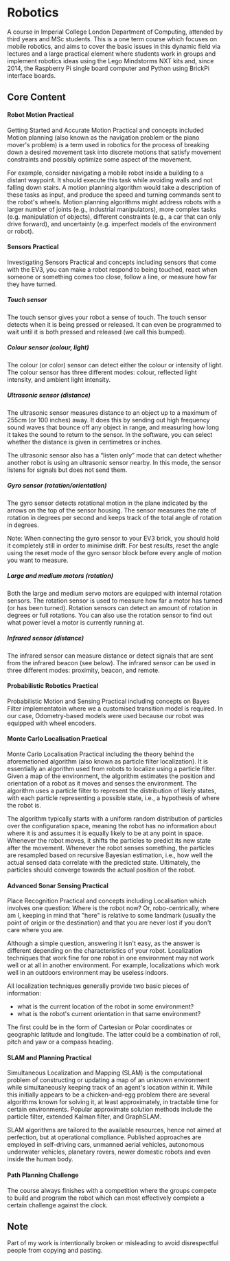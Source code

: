 # Robotics

A course in Imperial College London Department of Computing, attended by third years and MSc students.  This is a one term course which focuses on mobile robotics, and aims to cover the basic issues in this dynamic field via lectures and a large practical element where students work in groups and implement robotics ideas using the Lego Mindstorms NXT kits and, since 2014, the Raspberry Pi single board computer and Python using BrickPi interface boards.

## Core Content

#### Robot Motion	Practical ####
Getting Started and Accurate Motion	Practical and concepts included Motion planning (also known as the navigation problem or the piano mover's problem) is a term used in robotics for the process of breaking down a desired movement task into discrete motions that satisfy movement constraints and possibly optimize some aspect of the movement.

For example, consider navigating a mobile robot inside a building to a distant waypoint. It should execute this task while avoiding walls and not falling down stairs. A motion planning algorithm would take a description of these tasks as input, and produce the speed and turning commands sent to the robot's wheels. Motion planning algorithms might address robots with a larger number of joints (e.g., industrial manipulators), more complex tasks (e.g. manipulation of objects), different constraints (e.g., a car that can only drive forward), and uncertainty (e.g. imperfect models of the environment or robot).

#### Sensors	Practical ####
Investigating Sensors	Practical and concepts including sensors that come with the EV3, you can make a robot respond to being touched, react when someone or something comes too close, follow a line, or measure how far they have turned.

##### Touch sensor #####
The touch sensor gives your robot a sense of touch. The touch sensor detects when it is being pressed or released. It can even be programmed to wait until it is both pressed and released (we call this bumped).

##### Colour sensor (colour, light) #####
The colour (or color) sensor can detect either the colour or intensity of light.  The colour sensor has three different modes: colour, reflected light intensity, and ambient light intensity.

##### Ultrasonic sensor (distance) #####
The ultrasonic sensor measures distance to an object up to a maximum of 255cm (or 100 inches) away. It does this by sending out high frequency sound waves that bounce off any object in range, and measuring how long it takes the sound to return to the sensor. In the software, you can select whether the distance is given in centimetres or inches.

The ultrasonic sensor also has a “listen only” mode that can detect whether another robot is using an ultrasonic sensor nearby. In this mode, the sensor listens for signals but does not send them.

##### Gyro sensor (rotation/orientation) #####
The gyro sensor detects rotational motion in the plane indicated by the arrows on the top of the sensor housing. The sensor measures the rate of rotation in degrees per second and keeps track of the total angle of rotation in degrees.

Note: When connecting the gyro sensor to your EV3 brick, you should hold it completely still in order to minimise drift. For best results, reset the angle using the reset mode of the gyro sensor block before every angle of motion you want to measure.

##### Large and medium motors (rotation) #####

Both the large and medium servo motors are equipped with internal rotation sensors. The rotation sensor is used to measure how far a motor has turned (or has been turned). Rotation sensors can detect an amount of rotation in degrees or full rotations. You can also use the rotation sensor to find out what power level a motor is currently running at.

##### Infrared sensor (distance) #####

The infrared sensor can measure distance or detect signals that are sent from the infrared beacon (see below).  The infrared sensor can be used in three different modes: proximity, beacon, and remote.

#### Probabilistic Robotics	Practical ####
Probabilistic Motion and Sensing	Practical including concepts on Bayes Filter implementatoin where we a customised transition model is required.  In our case, Odometry-based models were used because our robot was equipped with wheel encoders.

#### Monte Carlo Localisation	Practical ####
Monte Carlo Localisation Practical including the theory behind the aforemetioned algorithm (also known as particle filter localization).  It is essentially an algorithm used from robots to localize using a particle filter.  Given a map of the environment, the algorithm estimates the position and orientation of a robot as it moves and senses the environment.  The algorithm uses a particle filter to represent the distribution of likely states, with each particle representing a possible state, i.e., a hypothesis of where the robot is.  

The algorithm typically starts with a uniform random distribution of particles over the configuration space, meaning the robot has no information about where it is and assumes it is equally likely to be at any point in space.  Whenever the robot moves, it shifts the particles to predict its new state after the movement. Whenever the robot senses something, the particles are resampled based on recursive Bayesian estimation, i.e., how well the actual sensed data correlate with the predicted state. Ultimately, the particles should converge towards the actual position of the robot.

#### Advanced Sonar Sensing	Practical ####
Place Recognition	Practical and concepts including Localisation which involves one question: Where is the robot now? Or, robo-centrically, where am I, keeping in mind that "here" is relative to some landmark (usually the point of origin or the destination) and that you are never lost if you don't care where you are.

Although a simple question, answering it isn't easy, as the answer is different depending on the characteristics of your robot. Localization techniques that work fine for one robot in one environment may not work well or at all in another environment. For example, localizations which work well in an outdoors environment may be useless indoors.

All localization techniques generally provide two basic pieces of information:
* what is the current location of the robot in some environment?
* what is the robot's current orientation in that same environment?

The first could be in the form of Cartesian or Polar coordinates or geographic latitude and longitude. The latter could be a combination of roll, pitch and yaw or a compass heading.

#### SLAM and Planning	Practical ####
Simultaneous Localization and Mapping (SLAM) is the computational problem of constructing or updating a map of an unknown environment while simultaneously keeping track of an agent's location within it.  While this initially appears to be a chicken-and-egg problem there are several algorithms known for solving it, at least approximately, in tractable time for certain environments.  Popular approximate solution methods include the particle filter, extended Kalman filter, and GraphSLAM.

SLAM algorithms are tailored to the available resources, hence not aimed at perfection, but at operational compliance.  Published approaches are employed in self-driving cars, unmanned aerial vehicles, autonomous underwater vehicles, planetary rovers, newer domestic robots and even inside the human body.

#### Path Planning Challenge ####
The course always finishes with a competition where the groups compete to build and program the robot which can most effectively complete a certain challenge against the clock.

## Note
Part of my work is intentionally broken or misleading to avoid disrespectful people from copying and pasting.
